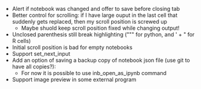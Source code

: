 - Alert if notebook was changed and offer to save before closing tab
- Better control for scrolling: if I have large ouput in the last cell that suddenly gets replaced, then my scroll position is screwed up
	- Maybe shuold keep scroll position fixed while changing output!
- Unclosed parenthesis still break highlighting (""" for python, and ' + " for R cells)
- Initial scroll position is bad for empty notebooks
- Support set_next_input
- Add an option of saving a backup copy of notebook json file (use git to have all copies?):
    - For now it is possible to use inb_open_as_ipynb command
- Support image preview in some external program